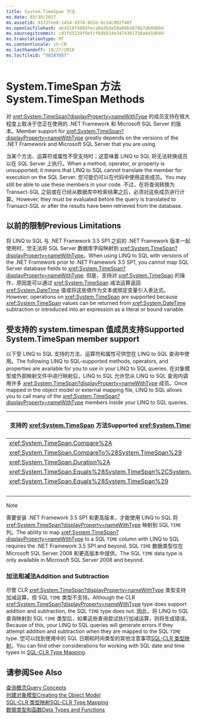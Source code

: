 ```yaml
---
title: System.TimeSpan 方法
ms.date: 03/30/2017
ms.assetid: 9333fee8-1454-4374-855b-8c14c002f48f
ms.openlocfilehash: ab4519f480dfeca0a35da50a80bd878b7db0960d
ms.sourcegitcommit: c93fd5139f9efcf6db514e3474301738a6d1d649
ms.translationtype: MT
ms.contentlocale: zh-CN
ms.lasthandoff: 10/27/2018
ms.locfileid: "50187057"
---
```

# <a name="systemtimespan-methods"></a><span data-ttu-id="540c4-102">System.TimeSpan 方法</span><span class="sxs-lookup"><span data-stu-id="540c4-102">System.TimeSpan Methods</span></span>
<span data-ttu-id="540c4-103">对 <xref:System.TimeSpan?displayProperty=nameWithType> 的成员支持在很大程度上取决于您正在使用的 .NET Framework 和 Microsoft SQL Server 的版本。</span><span class="sxs-lookup"><span data-stu-id="540c4-103">Member support for <xref:System.TimeSpan?displayProperty=nameWithType> greatly depends on the versions of the .NET Framework and Microsoft SQL Server that you are using.</span></span>  
  
 <span data-ttu-id="540c4-104">当某个方法、运算符或属性不受支持时；这意味着 LINQ to SQL 将无法转换成员以在 SQL Server 上执行。</span><span class="sxs-lookup"><span data-stu-id="540c4-104">When a method, operator, or property is unsupported; it means that LINQ to SQL cannot translate the member for execution on the SQL Server.</span></span> <span data-ttu-id="540c4-105">您可能仍可以在代码中使用这些成员。</span><span class="sxs-lookup"><span data-stu-id="540c4-105">You may still be able to use these members in your code.</span></span> <span data-ttu-id="540c4-106">不过，在将查询转换为 Transact-SQL 之前或在已经从数据库中检索结果之后，必须对这些成员进行计算。</span><span class="sxs-lookup"><span data-stu-id="540c4-106">However, they must be evaluated before the query is translated to Transact-SQL or after the results have been retrieved from the database.</span></span>  
  
## <a name="previous-limitations"></a><span data-ttu-id="540c4-107">以前的限制</span><span class="sxs-lookup"><span data-stu-id="540c4-107">Previous Limitations</span></span>  
 <span data-ttu-id="540c4-108">将 LINQ to SQL 与 .NET Framework 3.5 SP1 之前的 .NET Framework 版本一起使用时，您无法将 SQL Server 数据库字段映射到 <xref:System.TimeSpan?displayProperty=nameWithType>。</span><span class="sxs-lookup"><span data-stu-id="540c4-108">When using LINQ to SQL with versions of the .NET Framework prior to .NET Framework 3.5 SP1, you cannot map SQL Server database fields to <xref:System.TimeSpan?displayProperty=nameWithType>.</span></span> <span data-ttu-id="540c4-109">但是，支持对 <xref:System.TimeSpan> 的操作，原因是可以通过 <xref:System.TimeSpan> 减法运算返回 <xref:System.DateTime> 值或将这些值作为文本或绑定变量引入表达式。</span><span class="sxs-lookup"><span data-stu-id="540c4-109">However, operations on <xref:System.TimeSpan> are supported because <xref:System.TimeSpan> values can be returned from <xref:System.DateTime> subtraction or introduced into an expression as a literal or bound variable.</span></span>  
  
## <a name="supported-systemtimespan-member-support"></a><span data-ttu-id="540c4-110">受支持的 system.timespan 值成员支持</span><span class="sxs-lookup"><span data-stu-id="540c4-110">Supported System.TimeSpan member support</span></span>

 <span data-ttu-id="540c4-111">以下受 LINQ to SQL 支持的方法、运算符和属性可供您在 LINQ to SQL 查询中使用。</span><span class="sxs-lookup"><span data-stu-id="540c4-111">The following LINQ to SQL-supported methods, operators, and properties are available for you to use in your LINQ to SQL queries.</span></span> <span data-ttu-id="540c4-112">在对象模型或外部映射文件中进行映射后，LINQ to SQL 允许您从 LINQ to SQL 查询内调用许多 <xref:System.TimeSpan?displayProperty=nameWithType> 成员。</span><span class="sxs-lookup"><span data-stu-id="540c4-112">Once mapped in the object model or external mapping file, LINQ to SQL allows you to call many of the <xref:System.TimeSpan?displayProperty=nameWithType> members inside your LINQ to SQL queries.</span></span>  
  
|<span data-ttu-id="540c4-113">支持的 <xref:System.TimeSpan> 方法</span><span class="sxs-lookup"><span data-stu-id="540c4-113">Supported <xref:System.TimeSpan> Methods</span></span>|<span data-ttu-id="540c4-114">支持的 <xref:System.TimeSpan> 运算符</span><span class="sxs-lookup"><span data-stu-id="540c4-114">Supported <xref:System.TimeSpan> Operators</span></span>|<span data-ttu-id="540c4-115">支持的 <xref:System.TimeSpan> 属性</span><span class="sxs-lookup"><span data-stu-id="540c4-115">Supported <xref:System.TimeSpan> Properties</span></span>|  
|------------------------------------------------------------------------------------------------------------------------------------------------|--------------------------------------------------------------------------------------------------------------------------------------------------|---------------------------------------------------------------------------------------------------------------------------------------------------|  
|<xref:System.TimeSpan.Compare%2A>|<xref:System.TimeSpan.op_Equality%2A>|<xref:System.TimeSpan.Days%2A>|  
|<xref:System.TimeSpan.CompareTo%28System.TimeSpan%29>|<xref:System.TimeSpan.op_GreaterThan%2A>|<xref:System.TimeSpan.Hours%2A>|  
|<xref:System.TimeSpan.Duration%2A>|<xref:System.TimeSpan.op_GreaterThanOrEqual%2A>|<xref:System.TimeSpan.MaxValue>|  
|<xref:System.TimeSpan.Equals%28System.TimeSpan%2CSystem.TimeSpan%29>|<xref:System.TimeSpan.op_Inequality%2A>|<xref:System.TimeSpan.Milliseconds%2A>|  
|<xref:System.TimeSpan.Equals%28System.TimeSpan%29>|<xref:System.TimeSpan.op_LessThan%2A>|<xref:System.TimeSpan.Minutes%2A>|  
||<xref:System.TimeSpan.op_LessThanOrEqual%2A>|<xref:System.TimeSpan.MinValue>|  
  
> [!NOTE]
>  <span data-ttu-id="540c4-116">需要安装 .NET Framework 3.5 SP1 和更高版本，才能使用 LINQ to SQL 将 <xref:System.TimeSpan?displayProperty=nameWithType> 映射到 SQL `TIME` 列。</span><span class="sxs-lookup"><span data-stu-id="540c4-116">The ability to map <xref:System.TimeSpan?displayProperty=nameWithType> to a SQL `TIME` column with LINQ to SQL requires the .NET Framework 3.5 SP1 and beyond.</span></span> <span data-ttu-id="540c4-117">SQL `TIME` 数据类型仅在 Microsoft SQL Server 2008 和更高版本中提供。</span><span class="sxs-lookup"><span data-stu-id="540c4-117">The SQL `TIME` data type is only available in Microsoft SQL Server 2008 and beyond.</span></span>  
  
### <a name="addition-and-subtraction"></a><span data-ttu-id="540c4-118">加法和减法</span><span class="sxs-lookup"><span data-stu-id="540c4-118">Addition and Subtraction</span></span>  
 <span data-ttu-id="540c4-119">尽管 CLR <xref:System.TimeSpan?displayProperty=nameWithType> 类型支持加减运算，但 SQL `TIME` 类型不支持。</span><span class="sxs-lookup"><span data-stu-id="540c4-119">Although the CLR <xref:System.TimeSpan?displayProperty=nameWithType> type does support addition and subtraction, the SQL `TIME` type does not.</span></span> <span data-ttu-id="540c4-120">因此，将 LINQ to SQL 查询映射到 SQL `TIME` 类型后，如果这些查询尝试执行加减运算，则将生成错误。</span><span class="sxs-lookup"><span data-stu-id="540c4-120">Because of this, your LINQ to SQL queries will generate errors if they attempt addition and subtraction when they are mapped to the SQL `TIME` type.</span></span> <span data-ttu-id="540c4-121">您可以找到使用中的 SQL 日期和时间类型的其他注意事项[SQL-CLR 类型映射](../../../../../../docs/framework/data/adonet/sql/linq/sql-clr-type-mapping.md)。</span><span class="sxs-lookup"><span data-stu-id="540c4-121">You can find other considerations for working with SQL date and time types in [SQL-CLR Type Mapping](../../../../../../docs/framework/data/adonet/sql/linq/sql-clr-type-mapping.md).</span></span>  
  
## <a name="see-also"></a><span data-ttu-id="540c4-122">请参阅</span><span class="sxs-lookup"><span data-stu-id="540c4-122">See Also</span></span>  
 [<span data-ttu-id="540c4-123">查询概念</span><span class="sxs-lookup"><span data-stu-id="540c4-123">Query Concepts</span></span>](../../../../../../docs/framework/data/adonet/sql/linq/query-concepts.md)  
 [<span data-ttu-id="540c4-124">创建对象模型</span><span class="sxs-lookup"><span data-stu-id="540c4-124">Creating the Object Model</span></span>](../../../../../../docs/framework/data/adonet/sql/linq/creating-the-object-model.md)  
 [<span data-ttu-id="540c4-125">SQL-CLR 类型映射</span><span class="sxs-lookup"><span data-stu-id="540c4-125">SQL-CLR Type Mapping</span></span>](../../../../../../docs/framework/data/adonet/sql/linq/sql-clr-type-mapping.md)  
 [<span data-ttu-id="540c4-126">数据类型和函数</span><span class="sxs-lookup"><span data-stu-id="540c4-126">Data Types and Functions</span></span>](../../../../../../docs/framework/data/adonet/sql/linq/data-types-and-functions.md)
